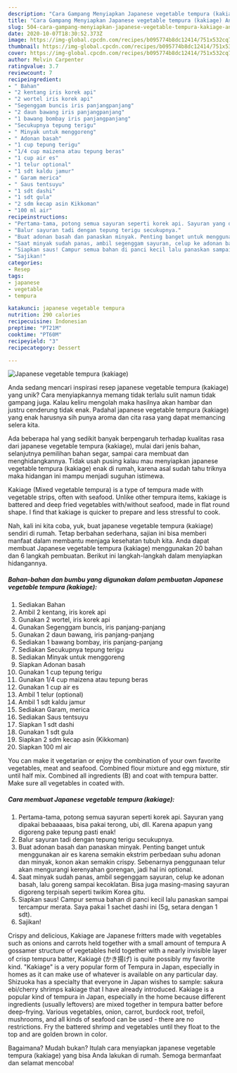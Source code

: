```yaml
---
description: "Cara Gampang Menyiapkan Japanese vegetable tempura (kakiage) Anti Gagal"
title: "Cara Gampang Menyiapkan Japanese vegetable tempura (kakiage) Anti Gagal"
slug: 504-cara-gampang-menyiapkan-japanese-vegetable-tempura-kakiage-anti-gagal
date: 2020-10-07T18:30:52.373Z
image: https://img-global.cpcdn.com/recipes/b095774b8dc12414/751x532cq70/japanese-vegetable-tempura-kakiage-foto-resep-utama.jpg
thumbnail: https://img-global.cpcdn.com/recipes/b095774b8dc12414/751x532cq70/japanese-vegetable-tempura-kakiage-foto-resep-utama.jpg
cover: https://img-global.cpcdn.com/recipes/b095774b8dc12414/751x532cq70/japanese-vegetable-tempura-kakiage-foto-resep-utama.jpg
author: Melvin Carpenter
ratingvalue: 3.7
reviewcount: 7
recipeingredient:
- " Bahan"
- "2 kentang iris korek api"
- "2 wortel iris korek api"
- "Segenggam buncis iris panjangpanjang"
- "2 daun bawang iris panjangpanjang"
- "1 bawang bombay iris panjangpanjang"
- "Secukupnya tepung terigu"
- " Minyak untuk menggoreng"
- " Adonan basah"
- "1 cup tepung terigu"
- "1/4 cup maizena atau tepung beras"
- "1 cup air es"
- "1 telur optional"
- "1 sdt kaldu jamur"
- " Garam merica"
- " Saus tentsuyu"
- "1 sdt dashi"
- "1 sdt gula"
- "2 sdm kecap asin Kikkoman"
- "100 ml air"
recipeinstructions:
- "Pertama-tama, potong semua sayuran seperti korek api. Sayuran yang dipakai bebaaaaas, bisa pakai terong, ubi, dll. Karena apapun yang digoreng pake tepung pasti enak!"
- "Balur sayuran tadi dengan tepung terigu secukupnya."
- "Buat adonan basah dan panaskan minyak. Penting banget untuk menggunakan air es karena semakin ekstrim perbedaan suhu adonan dan minyak, konon akan semakin crispy. Sebenarnya penggunaan telur akan mengurangi kerenyahan gorengan, jadi hal ini optional."
- "Saat minyak sudah panas, ambil segenggam sayuran, celup ke adonan basah, lalu goreng sampai kecoklatan. Bisa juga masing-masing sayuran digoreng terpisah seperti twikim Korea gitu."
- "Siapkan saus! Campur semua bahan di panci kecil lalu panaskan sampai tercampur merata. Saya pakai 1 sachet dashi ini (5g, setara dengan 1 sdt)."
- "Sajikan!"
categories:
- Resep
tags:
- japanese
- vegetable
- tempura

katakunci: japanese vegetable tempura 
nutrition: 290 calories
recipecuisine: Indonesian
preptime: "PT21M"
cooktime: "PT60M"
recipeyield: "3"
recipecategory: Dessert

---
```



![Japanese vegetable tempura (kakiage)](https://img-global.cpcdn.com/recipes/b095774b8dc12414/751x532cq70/japanese-vegetable-tempura-kakiage-foto-resep-utama.jpg)

Anda sedang mencari inspirasi resep japanese vegetable tempura (kakiage) yang unik? Cara menyiapkannya memang tidak terlalu sulit namun tidak gampang juga. Kalau keliru mengolah maka hasilnya akan hambar dan justru cenderung tidak enak. Padahal japanese vegetable tempura (kakiage) yang enak harusnya sih punya aroma dan cita rasa yang dapat memancing selera kita.

Ada beberapa hal yang sedikit banyak berpengaruh terhadap kualitas rasa dari japanese vegetable tempura (kakiage), mulai dari jenis bahan, selanjutnya pemilihan bahan segar, sampai cara membuat dan menghidangkannya. Tidak usah pusing kalau mau menyiapkan japanese vegetable tempura (kakiage) enak di rumah, karena asal sudah tahu triknya maka hidangan ini mampu menjadi suguhan istimewa.

Kakiage (Mixed vegetable tempura) is a type of tempura made with vegetable strips, often with seafood. Unlike other tempura items, kakiage is battered and deep fried vegetables with/without seafood, made in flat round shape. I find that kakiage is quicker to prepare and less stressful to cook.


Nah, kali ini kita coba, yuk, buat japanese vegetable tempura (kakiage) sendiri di rumah. Tetap berbahan sederhana, sajian ini bisa memberi manfaat dalam membantu menjaga kesehatan tubuh kita. Anda dapat membuat Japanese vegetable tempura (kakiage) menggunakan 20 bahan dan 6 langkah pembuatan. Berikut ini langkah-langkah dalam menyiapkan hidangannya.

<!--inarticleads1-->

##### Bahan-bahan dan bumbu yang digunakan dalam pembuatan Japanese vegetable tempura (kakiage):

1. Sediakan  Bahan
1. Ambil 2 kentang, iris korek api
1. Gunakan 2 wortel, iris korek api
1. Gunakan Segenggam buncis, iris panjang-panjang
1. Gunakan 2 daun bawang, iris panjang-panjang
1. Sediakan 1 bawang bombay, iris panjang-panjang
1. Sediakan Secukupnya tepung terigu
1. Sediakan  Minyak untuk menggoreng
1. Siapkan  Adonan basah
1. Gunakan 1 cup tepung terigu
1. Gunakan 1/4 cup maizena atau tepung beras
1. Gunakan 1 cup air es
1. Ambil 1 telur (optional)
1. Ambil 1 sdt kaldu jamur
1. Sediakan  Garam, merica
1. Sediakan  Saus tentsuyu
1. Siapkan 1 sdt dashi
1. Gunakan 1 sdt gula
1. Siapkan 2 sdm kecap asin (Kikkoman)
1. Siapkan 100 ml air


You can make it vegetarian or enjoy the combination of your own favorite vegetables, meat and seafood. Combined flour mixture and egg mixture, stir until half mix. Combined all ingredients (B) and coat with tempura batter. Make sure all vegetables in coated with. 

<!--inarticleads2-->

##### Cara membuat Japanese vegetable tempura (kakiage):

1. Pertama-tama, potong semua sayuran seperti korek api. Sayuran yang dipakai bebaaaaas, bisa pakai terong, ubi, dll. Karena apapun yang digoreng pake tepung pasti enak!
1. Balur sayuran tadi dengan tepung terigu secukupnya.
1. Buat adonan basah dan panaskan minyak. Penting banget untuk menggunakan air es karena semakin ekstrim perbedaan suhu adonan dan minyak, konon akan semakin crispy. Sebenarnya penggunaan telur akan mengurangi kerenyahan gorengan, jadi hal ini optional.
1. Saat minyak sudah panas, ambil segenggam sayuran, celup ke adonan basah, lalu goreng sampai kecoklatan. Bisa juga masing-masing sayuran digoreng terpisah seperti twikim Korea gitu.
1. Siapkan saus! Campur semua bahan di panci kecil lalu panaskan sampai tercampur merata. Saya pakai 1 sachet dashi ini (5g, setara dengan 1 sdt).
1. Sajikan!


Crispy and delicious, Kakiage are Japanese fritters made with vegetables such as onions and carrots held together with a small amount of tempura A gossamer structure of vegetables held together with a nearly invisible layer of crisp tempura batter, Kakiagé (かき揚げ) is quite possibly my favorite kind. &#34;Kakiage&#34; is a very popular form of Tempura in Japan, especially in homes as it can make use of whatever is available on any particular day. Shizuoka has a specialty that everyone in Japan wishes to sample: sakura ebi/cherry shrimps kakiage that I have already introduced. Kakiage is a popular kind of tempura in Japan, especially in the home because different ingredients (usually leftovers) are mixed together in tempura batter before deep-frying. Various vegetables, onion, carrot, burdock root, trefoil, mushrooms, and all kinds of seafood can be used - there are no restrictions. Fry the battered shrimp and vegetables until they float to the top and are golden brown in color. 

Bagaimana? Mudah bukan? Itulah cara menyiapkan japanese vegetable tempura (kakiage) yang bisa Anda lakukan di rumah. Semoga bermanfaat dan selamat mencoba!
